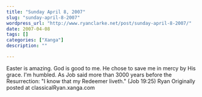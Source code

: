 ```yaml
---
title: "Sunday April 8, 2007"
slug: "sunday-april-8-2007"
wordpress_url: "http://www.ryanclarke.net/post/sunday-april-8-2007/"
date: 2007-04-08
tags: []
categories: ["Xanga"]
description: ""

---
```


Easter is amazing. God is good to me. He chose to save me in mercy by His grace. I'm humbled.
As Job said more than 3000 years before the Resurrection: "I know that my Redeemer liveth." (Job 19:25)
Ryan
Originally posted at classicalRyan.xanga.com

